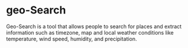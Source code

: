 # geo-Search
Geo-Search is a tool that allows people to search for places and extract information such as timezone, map and local weather conditions like temperature, wind speed, humidity, and precipitation.
